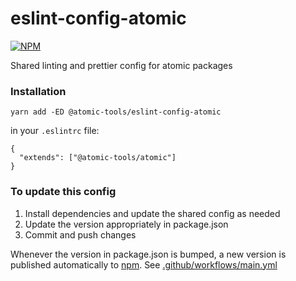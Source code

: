 # eslint-config-atomic

[![NPM](https://img.shields.io/npm/v/@atomic-tools/eslint-config-atomic.svg)](https://www.npmjs.com/package/@atomic-tools/eslint-config-atomic)

Shared linting and prettier config for atomic packages

### Installation

```
yarn add -ED @atomic-tools/eslint-config-atomic
```

in your `.eslintrc` file:

```
{
  "extends": ["@atomic-tools/atomic"]
}
```

### To update this config

1. Install dependencies and update the shared config as needed
2. Update the version appropriately in package.json
3. Commit and push changes

Whenever the version in package.json is bumped, a new version is published automatically to [npm](https://www.npmjs.com/package/@atomic-tools/eslint-config-atomic). See [.github/workflows/main.yml](.github/workflows/main.yml)
